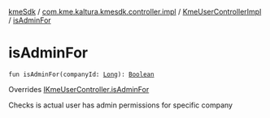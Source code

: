 [kmeSdk](../../index.md) / [com.kme.kaltura.kmesdk.controller.impl](../index.md) / [KmeUserControllerImpl](index.md) / [isAdminFor](./is-admin-for.md)

# isAdminFor

`fun isAdminFor(companyId: `[`Long`](https://kotlinlang.org/api/latest/jvm/stdlib/kotlin/-long/index.html)`): `[`Boolean`](https://kotlinlang.org/api/latest/jvm/stdlib/kotlin/-boolean/index.html)

Overrides [IKmeUserController.isAdminFor](../../com.kme.kaltura.kmesdk.controller/-i-kme-user-controller/is-admin-for.md)

Checks is actual user has admin permissions for specific company

